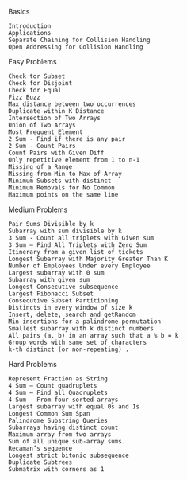 Basics

    Introduction
    Applications
    Separate Chaining for Collision Handling
    Open Addressing for Collision Handling

Easy Problems

    Check tor Subset
    Check for Disjoint
    Check for Equal
    Fizz Buzz
    Max distance between two occurrences
    Duplicate within K Distance
    Intersection of Two Arrays
    Union of Two Arrays
    Most Frequent Element
    2 Sum - Find if there is any pair
    2 Sum - Count Pairs
    Count Pairs with Given Diff
    Only repetitive element from 1 to n-1
    Missing of a Range
    Missing from Min to Max of Array
    Minimum Subsets with distinct
    Minimum Removals for No Common
    Maximum points on the same line 

Medium Problems

    Pair Sums Divisible by k
    Subarray with sum divisible by k
    3 Sum - Count all triplets with Given sum
    3 Sum – Find All Triplets with Zero Sum
    Itinerary from a given list of tickets
    Longest Subarray with Majority Greater Than K
    Number of Employees Under every Employee
    Largest subarray with 0 sum
    Subarray with given sum
    Longest Consecutive subsequence
    Largest Fibonacci Subset
    Consecutive Subset Partitioning
    Distincts in every window of size k
    Insert, delete, search and getRandom
    Min insertions for a palindrome permutation
    Smallest subarray with k distinct numbers
    All pairs (a, b) in an array such that a % b = k
    Group words with same set of characters
    k-th distinct (or non-repeating) . 

Hard Problems

    Represent Fraction as String
    4 Sum – Count quadruplets
    4 Sum – Find all Quadruplets
    4 Sum - From four sorted arrays
    Largest subarray with equal 0s and 1s
    Longest Common Sum Span
    Palindrome Substring Queries
    Subarrays having distinct count
    Maximum array from two arrays
    Sum of all unique sub-array sums.
    Recaman’s sequence
    Longest strict bitonic subsequence
    Duplicate Subtrees
    Submatrix with corners as 1
